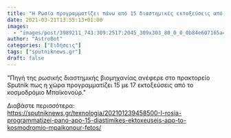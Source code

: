 ```yaml
---
title: "Η Ρωσία προγραμματίζει πάνω από 15 διαστημικές εκτοξεύσεις από το κοσμοδρόμιο Μπαϊκονούρ φέτος"
date: 2021-03-21T13:55:13+01:00
images:
  - "images/post/3989211_743:309:2517:2045_309x303_80_0_0_0b84e607165a493da8c8418a1cfb25f2.jpg"
author: "AstroBot"
categories: ["Ειδήσεις"]
tags: ["sputniknews.gr"]
draft: false
---
```


"Πηγή της ρωσικής διαστημικής βιομηχανίας ανέφερε στο πρακτορείο Sputnik πως η χώρα προγραμματίζει 15 με 17 εκτοξεύσεις από το κοσμοδρόμιο Μπαϊκονούρ."

Διαβάστε περισσότερα: https://sputniknews.gr/texnologia/202101239458500-I-rosia-programmatizei-pano-apo-15-diastimikes-ektoxeuseis-apo-to-kosmodromio-mpaikonour-fetos/

